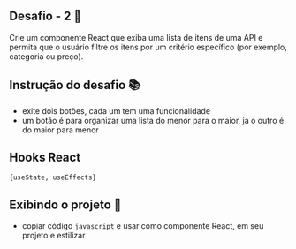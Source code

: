## Desafio - 2 🏁

Crie um componente React que exiba uma lista de itens de uma API e permita que o usuário filtre os itens por um critério específico (por exemplo, categoria ou preço).

## Instrução do desafio 📚

- exite dois botões, cada um tem uma funcionalidade
- um botão é para organizar uma lista do menor para o maior, já o outro é do maior para menor

## Hooks React

```{useState, useEffects}```

## Exibindo o projeto 🎥

- copiar código `javascript` e usar como componente React, em seu projeto e estilizar
